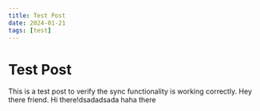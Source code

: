 ```yaml
---
title: Test Post
date: 2024-01-21
tags: [test]
---
```


# Test Post

This is a test post to verify the sync functionality is working correctly.  Hey there friend. Hi there!dsadadsada
haha there
